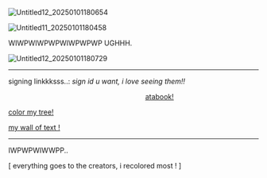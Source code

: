 ![Untitled12_20250101180654](https://github.com/user-attachments/assets/ef136d33-7225-48cd-97ef-4930a187b8f3)



![Untitled11_20250101180458](https://github.com/user-attachments/assets/50f963a9-d3e5-4c99-b5da-c87b34631d10)

WIWPWIWPWPWIWPWPWP UGHHH.

![Untitled12_20250101180729](https://github.com/user-attachments/assets/252b408c-8f94-47e9-8956-e48c926de0aa)

---
signing linkkksss..:
*sign id u want, i love seeing them!!*


‎ ‎ ‎ ‎ ‎ ‎ ‎ ‎ ‎ ‎ ‎ ‎ ‎ ‎ ‎ ‎ ‎ ‎ ‎ ‎ ‎ ‎ ‎ ‎ ‎ ‎ ‎ ‎ ‎ ‎ ‎ ‎ ‎ ‎ ‎ ‎ ‎ ‎ ‎ ‎ ‎ ‎ ‎ ‎ ‎ ‎ ‎ ‎ ‎ ‎ ‎ ‎ ‎ ‎ ‎ ‎ ‎ ‎ ‎ ‎ ‎ ‎ ‎ ‎ ‎ ‎ ‎ ‎ ‎ ‎ ‎ ‎ ‎ ‎ ‎ ‎ ‎ ‎ ‎ ‎ ‎ ‎ ‎ ‎ ‎ ‎ ‎ ‎ ‎ ‎ ‎ ‎ ‎   ‎ ‎    ‎ ‎   ‎ ‎   ‎ ‎   ‎ ‎ ‎ ‎ ‎           ‎ ‎ ‎  [atabook!](https://callmeyourangel.atabook.org/)
 
 

‎[color my tree!](https://colormytree.me/2024/01JEB5ERZQF90G9505BHQZKS9S)



‎[my wall of text !](https://walloftext.co/gay-men-at-your-area)


---


 IWPWPWIWWPP..




[ everything goes to the creators, i recolored most ! ]
